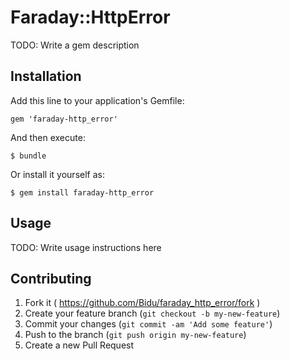 # Faraday::HttpError

TODO: Write a gem description

## Installation

Add this line to your application's Gemfile:

    gem 'faraday-http_error'

And then execute:

    $ bundle

Or install it yourself as:

    $ gem install faraday-http_error

## Usage

TODO: Write usage instructions here

## Contributing

1. Fork it ( https://github.com/Bidu/faraday_http_error/fork )
2. Create your feature branch (`git checkout -b my-new-feature`)
3. Commit your changes (`git commit -am 'Add some feature'`)
4. Push to the branch (`git push origin my-new-feature`)
5. Create a new Pull Request
